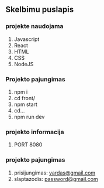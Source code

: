 ##  Skelbimu puslapis


### projekte naudojama
1. Javascript
2. React
3. HTML
4. CSS
5. NodeJS


### Projekto pajungimas

1. npm i
2. cd front/
3. npm start
4. cd...
5. npm run dev

### projekto informacija
1. PORT 8080

### projekto pajungimas
1. prisijungimas: vardas@gmail.com
2. slaptazodis: password@gmail.com

